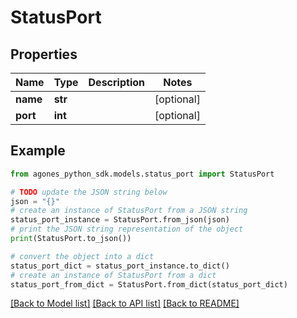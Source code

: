 # StatusPort


## Properties

Name | Type | Description | Notes
------------ | ------------- | ------------- | -------------
**name** | **str** |  | [optional] 
**port** | **int** |  | [optional] 

## Example

```python
from agones_python_sdk.models.status_port import StatusPort

# TODO update the JSON string below
json = "{}"
# create an instance of StatusPort from a JSON string
status_port_instance = StatusPort.from_json(json)
# print the JSON string representation of the object
print(StatusPort.to_json())

# convert the object into a dict
status_port_dict = status_port_instance.to_dict()
# create an instance of StatusPort from a dict
status_port_from_dict = StatusPort.from_dict(status_port_dict)
```
[[Back to Model list]](../README.md#documentation-for-models) [[Back to API list]](../README.md#documentation-for-api-endpoints) [[Back to README]](../README.md)


